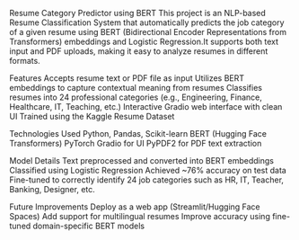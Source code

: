Resume Category Predictor using BERT
This project is an NLP-based Resume Classification System that automatically predicts the job category of a given resume using BERT (Bidirectional Encoder Representations from Transformers) embeddings and Logistic Regression.It supports both text input and PDF uploads, making it easy to analyze resumes in different formats.

Features
Accepts resume text or PDF file as input
Utilizes BERT embeddings to capture contextual meaning from resumes
Classifies resumes into 24 professional categories (e.g., Engineering, Finance, Healthcare, IT, Teaching, etc.)
Interactive Gradio web interface with clean UI
Trained using the Kaggle Resume Dataset

Technologies Used
Python, Pandas, Scikit-learn
BERT (Hugging Face Transformers)
PyTorch
Gradio for UI
PyPDF2 for PDF text extraction

Model Details
Text preprocessed and converted into BERT embeddings
Classified using Logistic Regression
Achieved ~76% accuracy on test data
Fine-tuned to correctly identify 24 job categories such as HR, IT, Teacher, Banking, Designer, etc.

Future Improvements
Deploy as a web app (Streamlit/Hugging Face Spaces)
Add support for multilingual resumes
Improve accuracy using fine-tuned domain-specific BERT models
